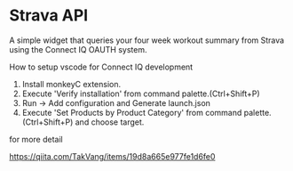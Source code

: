 # Strava API

A simple widget that queries your four week workout summary from Strava
using the Connect IQ OAUTH system.

How to setup vscode for Connect IQ development  
1. Install monkeyC extension.
2. Execute 'Verify installation' from command palette.(Ctrl+Shift+P)
3. Run -> Add configuration and Generate launch.json
4. Execute 'Set Products by Product Category' from command palette.(Ctrl+Shift+P) and choose target.

for more detail 

https://qiita.com/TakVang/items/19d8a665e977fe1d6fe0